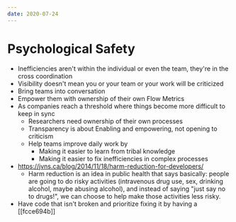 ```yaml
---
date: 2020-07-24
---
```


# Psychological Safety

- Inefficiencies aren't within the individual or even the team, they're in the cross coordination
- Visibility doesn't mean you or your team or your work will be criticized
- Bring teams into conversation
- Empower them with ownership of their own Flow Metrics
- As companies reach a threshold where things become more difficult to keep in sync
  - Researchers need ownership of their own processes
  - Transparency is about Enabling and empowering, not opening to criticism
  - Help teams improve daily work by
    - Making it easier to learn from tribal knowledge
    - Making it easier to fix inefficiencies in complex processes
- <https://jvns.ca/blog/2014/11/18/harm-reduction-for-developers/>
  - Harm reduction is an idea in public health that says basically: people are going to do risky activities (intravenous drug use, sex, drinking alcohol, maybe abusing alcohol), and instead of saying "just say no to drugs!", we can choose to help make those activities less risky.
- Have code that isn't broken and prioritize fixing it by having a [[fcce694b]]
